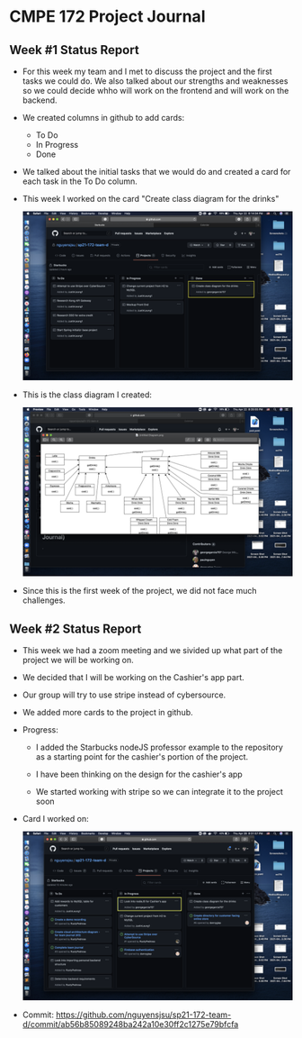 # CMPE 172 Project Journal


## Week #1 Status Report

* For this week my team and I met to discuss the project and the first tasks we could do. We also talked about our strengths and weaknesses so we could decide whho will work on the frontend and will work on the backend.

* We created columns in github to add cards:
  * To Do
  * In Progress
  * Done

* We talked about the initial tasks that we would do and created a card for each task in the To Do column.

* This week I worked on the card "Create class diagram for the drinks"

	![project image](Images/Screen%20Shot%202021-04-22%20at%206.14.34%20PM.png)


* This is the class diagram I created: 

	![project image](Images/Screen%20Shot%202021-04-22%20at%208.35.55%20PM.png)


* Since this is the first week of the project, we did not face much challenges.



## Week #2 Status Report

* This week we had a zoom meeting and we sivided up what part of the project we will be working on.

* We decided that I will be working on the Cashier's app part. 

* Our group will try to use stripe instead of cybersource.

* We added more cards to the project in github.

* Progress:
	* I added the Starbucks nodeJS professor example to the repository as a starting point for the cashier's portion of the project. 

	* I have been thinking on the design for the cashier's app

	* We started working with stripe so we can integrate it to the project soon


* Card I worked on:
		
	![project image](Images/Screen%20Shot%202021-04-29%20at%208.31.58%20PM.png)

* Commit: https://github.com/nguyensjsu/sp21-172-team-d/commit/ab56b85089248ba242a10e30ff2c1275e79bfcfa